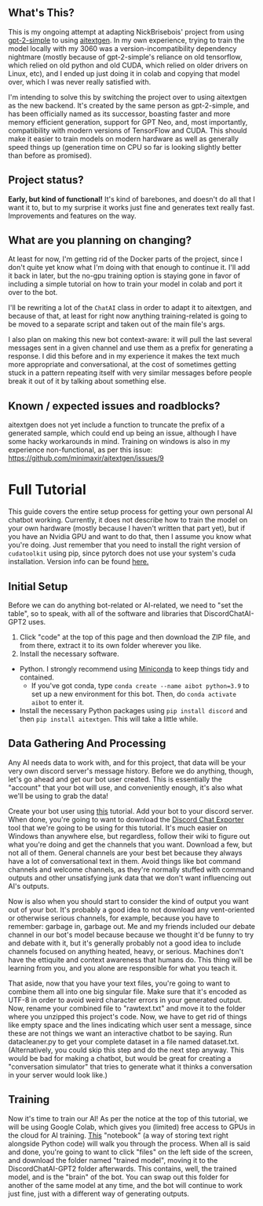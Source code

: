 ## What's This?
This is my ongoing attempt at adapting NickBrisebois' project from using [gpt-2-simple](https://github.com/minimaxir/gpt-2-simple) to using [aitextgen](https://github.com/minimaxir/aitextgen). In my own experience, trying to train the model locally with my 3060 was a version-incompatibility dependency nightmare (mostly because of gpt-2-simple's reliance on old tensorflow, which relied on old python and old CUDA, which relied on older drivers on Linux, etc), and I ended up just doing it in colab and copying that model over, which I was never really satisfied with. 

I'm intending to solve this by switching the project over to using aitextgen as the new backend. It's created by the same person as gpt-2-simple, and has been officially named as its successor, boasting faster and more memory efficient generation, support for GPT Neo, and, most importantly, compatibility with modern versions of TensorFlow and CUDA. This should make it easier to train models on modern hardware as well as generally speed things up (generation time on CPU so far is looking slightly better than before as promised).

## Project status?
**Early, but kind of functional!** It's kind of barebones, and doesn't do all that I want it to, but to my surprise it works just fine and generates text really fast. Improvements and features on the way.

## What are you planning on changing?
At least for now, I'm getting rid of the Docker parts of the project, since I don't quite yet know what I'm doing with that enough to continue it. I'll add it back in later, but the no-gpu training option is staying gone in favor of including a simple tutorial on how to train your model in colab and port it over to the bot.

I'll be rewriting a lot of the `ChatAI` class in order to adapt it to aitextgen, and because of that, at least for right now anything training-related is going to be moved to a separate script and taken out of the main file's args.

I also plan on making this new bot context-aware: it will pull the last several messages sent in a given channel and use them as a prefix for generating a response. I did this before and in my experience it makes the text much more appropriate and conversational, at the cost of sometimes getting stuck in a pattern repeating itself with very similar messages before people break it out of it by talking about something else.

## Known / expected issues and roadblocks?
aitextgen does not yet include a function to truncate the prefix of a generated sample, which could end up being an issue, although I have some hacky workarounds in mind. Training on windows is also in my experience non-functional, as per this issue: https://github.com/minimaxir/aitextgen/issues/9

# Full Tutorial
This guide covers the entire setup process for getting your own personal AI chatbot working. Currently, it does not describe how to train the model on your own hardware (mostly because I haven't written that part yet), but if you have an Nvidia GPU and want to do that, then I assume you know what you're doing. Just remember that you need to install the right version of `cudatoolkit` using pip, since pytorch does not use your system's cuda installation. Version info can be found [here.](https://pytorch.org/get-started/locally/)
## Initial Setup
Before we can do anything bot-related or AI-related, we need to "set the table", so to speak, with all of the software and libraries that DiscordChatAI-GPT2 uses. 

1. Click "code" at the top of this page and then download the ZIP file, and from there, extract it to its own folder wherever you like.
2. Install the necessary software.
  - Python. I strongly recommend using [Miniconda](https://docs.conda.io/en/latest/miniconda.html) to keep things tidy and contained.
    * If you've got conda, type `conda create --name aibot python=3.9` to set up a new environment for this bot. Then, do `conda activate aibot` to enter it.
  - Install the necessary Python packages using `pip install discord` and then `pip install aitextgen`. This will take a little while.

## Data Gathering And Processing
Any AI needs data to work with, and for this project, that data will be your very own discord server's message history. Before we do anything, though, let's go ahead and get our bot user created. This is essentially the "account" that your bot will use, and conveniently enough, it's also what we'll be using to grab the data!

Create your bot user using [this](https://discordpy.readthedocs.io/en/stable/discord.html) tutorial. Add your bot to your discord server. When done, you're going to want to download the [Discord Chat Exporter](https://github.com/Tyrrrz/DiscordChatExporter/wiki) tool that we're going to be using for this tutorial. It's much easier on Windows than anywhere else, but regardless, follow their wiki to figure out what you're doing and get the channels that you want. Download a few, but not all of them. General channels are your best bet because they always have a lot of conversational text in them. Avoid things like bot command channels and welcome channels, as they're normally stuffed with command outputs and other unsatisfying junk data that we don't want influencing out AI's outputs.

Now is also when you should start to consider the kind of output you want out of your bot. It's probably a good idea to not download any vent-oriented or otherwise serious channels, for example, because you have to remember: garbage in, garbage out. Me and my friends included our debate channel in our bot's model because because we thought it'd be funny to try and debate with it, but it's generally probably not a good idea to include channels focused on anything heated, heavy, or serious. Machines don't have the ettiquite and context awareness that humans do. This thing will be learning from you, and you alone are responsible for what you teach it.

That aside, now that you have your text files, you're going to want to combine them all into one big singular file. Make sure that it's encoded as UTF-8 in order to avoid weird character errors in your generated output. Now, rename your combined file to "rawtext.txt" and move it to the folder where you unzipped this project's code. Now, we have to get rid of things like empty space and the lines indicating which user sent a message, since these are not things we want an interactive chatbot to be saying. Run datacleaner.py to get your complete dataset in a file named dataset.txt. (Alternatively, you could skip this step and do the next step anyway. This would be bad for making a chatbot, but would be great for creating a "conversation simulator" that tries to generate what it thinks a conversation in your server would look like.)

## Training
Now it's time to train our AI! As per the notice at the top of this tutorial, we will be using Google Colab, which gives you (limited) free access to GPUs in the cloud for AI training. [This](https://colab.research.google.com/drive/15qBZx5y9rdaQSyWpsreMDnTiZ5IlN0zD?usp=sharing) "notebook" (a way of storing text right alongside Python code) will walk you through the process. When all is said and done, you're going to want to click "files" on the left side of the screen, and download the folder named "trained model", moving it to the DiscordChatAI-GPT2 folder afterwards. This contains, well, the trained model, and is the "brain" of the bot. You can swap out this folder for another of the same model at any time, and the bot will continue to work just fine, just with a different way of generating outputs.